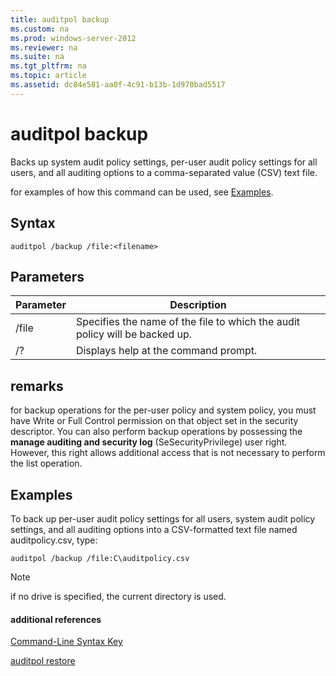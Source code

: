 ```yaml
---
title: auditpol backup
ms.custom: na
ms.prod: windows-server-2012
ms.reviewer: na
ms.suite: na
ms.tgt_pltfrm: na
ms.topic: article
ms.assetid: dc84e581-aa0f-4c91-b13b-1d970bad5517
---
```

# auditpol backup
Backs up system audit policy settings, per\-user audit policy settings for all users, and all auditing options to a comma\-separated value \(CSV\) text file.

for examples of how this command can be used, see [Examples](#BKMK_examples).

## Syntax

```
auditpol /backup /file:<filename>
```

## Parameters

|Parameter|Description|
|-------------|---------------|
|\/file|Specifies the name of the file to which the audit policy will be backed up.|
|\/?|Displays help at the command prompt.|

## remarks
for backup operations for the per\-user policy and system policy, you must have Write or Full Control permission on that object set in the security descriptor. You can also perform backup operations by possessing the **manage auditing and security log** \(SeSecurityPrivilege\) user right. However, this right allows additional access that is not necessary to perform the list operation.

## <a name="BKMK_examples"></a>Examples
To back up per\-user audit policy settings for all users, system audit policy settings, and all auditing options into a CSV\-formatted text file named auditpolicy.csv, type:

```
auditpol /backup /file:C\auditpolicy.csv 
```

> [!NOTE]
> if no drive is specified, the current directory is used.

#### additional references
[Command-Line Syntax Key](../commandline-syntax-key.md)

[auditpol restore](auditpol-restore.md)


